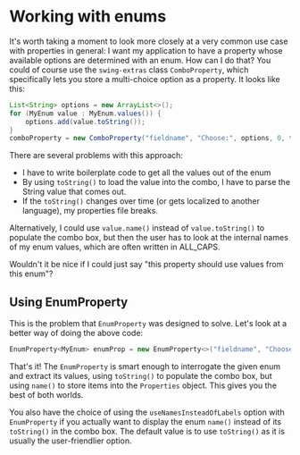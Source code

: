 # Working with enums

It's worth taking a moment to look more closely at a very common use case with properties in general:
I want my application to have a property whose available options are determined with an enum. How can I
do that? You could of course use the `swing-extras` class `ComboProperty`, which specifically lets
you store a multi-choice option as a property. It looks like this:

```java
List<String> options = new ArrayList<>();
for (MyEnum value : MyEnum.values()) {
    options.add(value.toString());
}
comboProperty = new ComboProperty("fieldname", "Choose:", options, 0, false);
```

There are several problems with this approach:
- I have to write boilerplate code to get all the values out of the enum
- By using `toString()` to load the value into the combo, I have to parse the String value that comes out.
- If the `toString()` changes over time (or gets localized to another language), my properties file breaks.

Alternatively, I could use `value.name()` instead of `value.toString()` to populate the combo box, but 
then the user has to look at the internal names of my enum values, which are often written in ALL_CAPS.

Wouldn't it be nice if I could just say "this property should use values from this enum"?

## Using EnumProperty

This is the problem that `EnumProperty` was designed to solve. Let's look at a better way of doing the above code:

```java
EnumProperty<MyEnum> enumProp = new EnumProperty<>("fieldname", "Choose:" MyEnum.VALUE1);
```

That's it! The `EnumProperty` is smart enough to interrogate the given enum and extract its values, using
`toString()` to populate the combo box, but using `name()` to store items into the `Properties` object.
This gives you the best of both worlds.

You also have the choice of using the `useNamesInsteadOfLabels` option with `EnumProperty` if you actually
want to display the enum `name()` instead of its `toString()` in the combo box. The default value is
to use `toString()` as it is usually the user-friendlier option.
